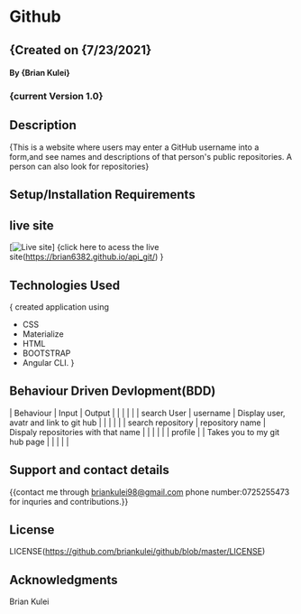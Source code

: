 # Github

## {Created on {7/23/2021}

#### By **{Brian Kulei}**

### {current Version 1.0}

## Description

{This is a website where users may enter a GitHub username into a form,and see names and descriptions of that person's public repositories. A person can also look for repositories}

## Setup/Installation Requirements

## live site

[![Live site](./src/assets/1.png)]
{click here to acess the live site(https://brian6382.github.io/api_git/)
}

## Technologies Used

{ created application using

- CSS
- Materialize
- HTML
- BOOTSTRAP
- Angular CLI.
  }

## Behaviour Driven Devlopment(BDD)

| Behaviour            | Input                | Output                                      |
|                      |                      |                                             |
| search User          | username             | Display user, avatr and link to git hub     |
|                      |                      |                                             |
| search repository    | repository name      | Dispaly repositories with that name         |
|                      |                      |                                             |
| profile              |                      |  Takes you to my git hub page               |
|                      |                      |                                             |

## Support and contact details

{{contact me through briankulei98@gmail.com
phone number:0725255473 for inquries and contributions.}}

## License

LICENSE(https://github.com/briankulei/github/blob/master/LICENSE)

## Acknowledgments

Brian Kulei
